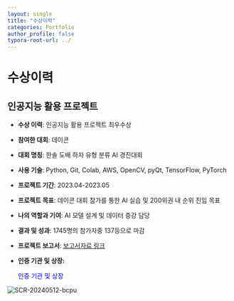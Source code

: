 ```yaml
---
layout: single
title: "수상이력"
categories: Portfolio
author_profile: false
typora-root-url: ../
---
```

# 수상이력

## 인공지능 활용 프로젝트

- **수상 이력**: 인공지능 활용 프로젝트 최우수상 

- **참여한 대회**: 데이콘

- **대회 명칭**: 한솔 도배 하자 유형 분류 AI  경진대회

- **사용 기술**: Python, Git, Colab, AWS, OpenCV, pyQt, TensorFlow, PyTorch

- **프로젝트 기간**: 2023.04-2023.05

- **프로젝트 목표**: 데이콘 대회 참가를 통한 AI 실습 및 200위권 내 순위 진입 목표

- **나의 역할과 기여**: AI 모델 설계 및 데이터 증강 담당

- **결과 및 성과**: 1745명의 참가자중 137등으로 마감

- **프로젝트 보고서**: <a href="https://www.dropbox.com/scl/fi/m1l75wk5ko2gf39xotcml/Jinse-Park-AI.pptx?rlkey=iq5rgo0mcselykxjg6rfawma4&dl=0" target="_blank">보고서자료 링크</a>

- **인증 기관 및 상장:**  

  <a onclick="window.open('/images/2024-05-08-수상이력/SCR-20240512-bcpu', 'popup', 'width=600,height=400')" style="color: blue; cursor: pointer;">인증 기관 및 상장</a>

![SCR-20240512-bcpu](/images/2024-05-08-수상이력/SCR-20240512-bcpu.png)
